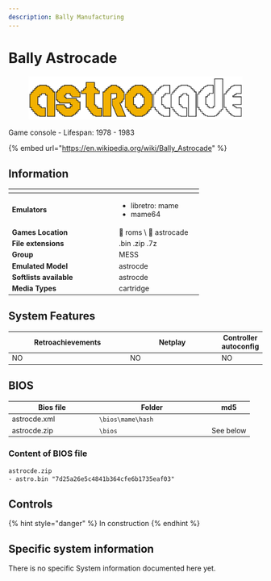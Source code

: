 ```yaml
---
description: Bally Manufacturing
---
```


# Bally Astrocade

<div align="left">

<figure><img src="https://raw.githubusercontent.com/fabricecaruso/es-theme-carbon/52ff37c9e265587d006945a2ba695b5a962b3a3d/art/logos/astrocade.svg" alt=""><figcaption></figcaption></figure>

</div>

Game console - Lifespan: 1978 - 1983

{% embed url="https://en.wikipedia.org/wiki/Bally_Astrocade" %}

## Information

<table data-header-hidden><thead><tr><th width="198"></th><th></th><th data-hidden></th></tr></thead><tbody><tr><td><strong>Emulators</strong></td><td><ul><li>libretro: mame</li><li>mame64</li></ul></td><td></td></tr><tr><td><strong>Games Location</strong></td><td><span data-gb-custom-inline data-tag="emoji" data-code="1f4c1">📁</span> roms \ <span data-gb-custom-inline data-tag="emoji" data-code="1f4c2">📂</span> astrocade</td><td></td></tr><tr><td><strong>File extensions</strong></td><td>.bin .zip .7z</td><td></td></tr><tr><td><strong>Group</strong></td><td>MESS</td><td></td></tr><tr><td><strong>Emulated Model</strong></td><td>astrocde</td><td></td></tr><tr><td><strong>Softlists available</strong></td><td>astrocde</td><td></td></tr><tr><td><strong>Media Types</strong></td><td>cartridge</td><td></td></tr></tbody></table>

## System Features

<table><thead><tr><th width="245">Retroachievements</th><th width="200">Netplay</th><th>Controller autoconfig</th></tr></thead><tbody><tr><td>NO</td><td>NO</td><td>NO</td></tr></tbody></table>

## BIOS

<table><thead><tr><th width="159">Bios file</th><th width="209.03610108303252">Folder</th><th>md5</th></tr></thead><tbody><tr><td>astrocde.xml</td><td><code>\bios\mame\hash</code></td><td></td></tr><tr><td>astrocde.zip</td><td><code>\bios</code></td><td>See below</td></tr></tbody></table>

### Content of BIOS file

```
astrocde.zip
- astro.bin "7d25a26e5c4841b364cfe6b1735eaf03"
```

## Controls

{% hint style="danger" %}
In construction
{% endhint %}

## Specific system information

There is no specific System information documented here yet.
